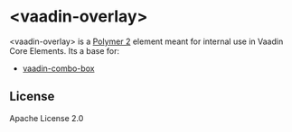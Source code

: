 # &lt;vaadin-overlay&gt;

&lt;vaadin-overlay&gt; is a [Polymer 2](http://polymer-project.org) element meant for internal use in Vaadin Core Elements. Its a base for:

- [vaadin-combo-box](https://github.com/vaadin/vaadin-combo-box)


## License

Apache License 2.0
